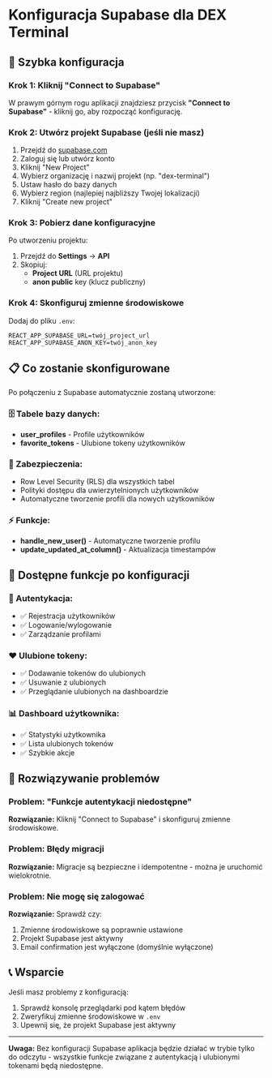 # Konfiguracja Supabase dla DEX Terminal

## 🚀 Szybka konfiguracja

### Krok 1: Kliknij "Connect to Supabase"
W prawym górnym rogu aplikacji znajdziesz przycisk **"Connect to Supabase"** - kliknij go, aby rozpocząć konfigurację.

### Krok 2: Utwórz projekt Supabase (jeśli nie masz)
1. Przejdź do [supabase.com](https://supabase.com)
2. Zaloguj się lub utwórz konto
3. Kliknij "New Project"
4. Wybierz organizację i nazwij projekt (np. "dex-terminal")
5. Ustaw hasło do bazy danych
6. Wybierz region (najlepiej najbliższy Twojej lokalizacji)
7. Kliknij "Create new project"

### Krok 3: Pobierz dane konfiguracyjne
Po utworzeniu projektu:
1. Przejdź do **Settings** → **API**
2. Skopiuj:
   - **Project URL** (URL projektu)
   - **anon public** key (klucz publiczny)

### Krok 4: Skonfiguruj zmienne środowiskowe
Dodaj do pliku `.env`:
```
REACT_APP_SUPABASE_URL=twój_project_url
REACT_APP_SUPABASE_ANON_KEY=twój_anon_key
```

## 📋 Co zostanie skonfigurowane

Po połączeniu z Supabase automatycznie zostaną utworzone:

### 🗄️ Tabele bazy danych:
- **user_profiles** - Profile użytkowników
- **favorite_tokens** - Ulubione tokeny użytkowników

### 🔐 Zabezpieczenia:
- Row Level Security (RLS) dla wszystkich tabel
- Polityki dostępu dla uwierzytelnionych użytkowników
- Automatyczne tworzenie profili dla nowych użytkowników

### ⚡ Funkcje:
- **handle_new_user()** - Automatyczne tworzenie profilu
- **update_updated_at_column()** - Aktualizacja timestampów

## 🎯 Dostępne funkcje po konfiguracji

### 👤 Autentykacja:
- ✅ Rejestracja użytkowników
- ✅ Logowanie/wylogowanie
- ✅ Zarządzanie profilami

### ❤️ Ulubione tokeny:
- ✅ Dodawanie tokenów do ulubionych
- ✅ Usuwanie z ulubionych
- ✅ Przeglądanie ulubionych na dashboardzie

### 📊 Dashboard użytkownika:
- ✅ Statystyki użytkownika
- ✅ Lista ulubionych tokenów
- ✅ Szybkie akcje

## 🔧 Rozwiązywanie problemów

### Problem: "Funkcje autentykacji niedostępne"
**Rozwiązanie:** Kliknij "Connect to Supabase" i skonfiguruj zmienne środowiskowe.

### Problem: Błędy migracji
**Rozwiązanie:** Migracje są bezpieczne i idempotentne - można je uruchomić wielokrotnie.

### Problem: Nie mogę się zalogować
**Rozwiązanie:** Sprawdź czy:
1. Zmienne środowiskowe są poprawnie ustawione
2. Projekt Supabase jest aktywny
3. Email confirmation jest wyłączone (domyślnie wyłączone)

## 📞 Wsparcie

Jeśli masz problemy z konfiguracją:
1. Sprawdź konsolę przeglądarki pod kątem błędów
2. Zweryfikuj zmienne środowiskowe w `.env`
3. Upewnij się, że projekt Supabase jest aktywny

---

**Uwaga:** Bez konfiguracji Supabase aplikacja będzie działać w trybie tylko do odczytu - wszystkie funkcje związane z autentykacją i ulubionymi tokenami będą niedostępne.